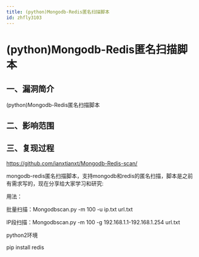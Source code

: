 ```yaml
---
title: (python)Mongodb-Redis匿名扫描脚本
id: zhfly3103
---
```


# (python)Mongodb-Redis匿名扫描脚本

## 一、漏洞简介

(python)Mongodb-Redis匿名扫描脚本

## 二、影响范围

## 三、复现过程

https://github.com/ianxtianxt/Mongodb-Redis-scan/

mongodb-redis匿名扫描脚本，支持mongodb和redis的匿名扫描，脚本是之前有需求写的，现在分享给大家学习和研究:

用法：

批量扫描：Mongodbscan.py -m 100 -u ip.txt url.txt

IP段扫描：Mongodbscan.py -m 100 -g 192.168.1.1-192.168.1.254 url.txt

python2环境

pip install redis